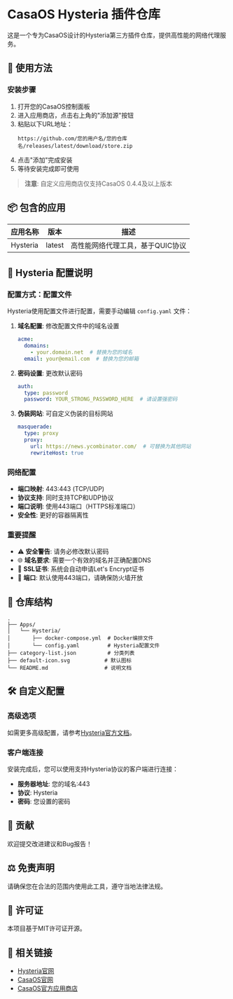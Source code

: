 # CasaOS Hysteria 插件仓库

这是一个专为CasaOS设计的Hysteria第三方插件仓库，提供高性能的网络代理服务。

## 🚀 使用方法

### 安装步骤

1. 打开您的CasaOS控制面板
2. 进入应用商店，点击右上角的"添加源"按钮  
3. 粘贴以下URL地址：
   ```
   https://github.com/您的用户名/您的仓库名/releases/latest/download/store.zip
   ```
4. 点击"添加"完成安装
5. 等待安装完成即可使用

> **注意**: 自定义应用商店仅支持CasaOS 0.4.4及以上版本

## 📦 包含的应用

| 应用名称 | 版本 | 描述 |
|---------|------|------|
| Hysteria | latest | 高性能网络代理工具，基于QUIC协议 |

## 🔧 Hysteria 配置说明

### 配置方式：配置文件

Hysteria使用配置文件进行配置，需要手动编辑 `config.yaml` 文件：

1. **域名配置**: 修改配置文件中的域名设置
   ```yaml
   acme:
     domains:
       - your.domain.net  # 替换为您的域名
     email: your@email.com  # 替换为您的邮箱
   ```

2. **密码设置**: 更改默认密码
   ```yaml
   auth:
     type: password
     password: YOUR_STRONG_PASSWORD_HERE  # 请设置强密码
   ```

3. **伪装网站**: 可自定义伪装的目标网站
   ```yaml
   masquerade: 
     type: proxy
     proxy:
       url: https://news.ycombinator.com/  # 可替换为其他网站
       rewriteHost: true
   ```

### 网络配置

- **端口映射**: 443:443 (TCP/UDP)
- **协议支持**: 同时支持TCP和UDP协议
- **端口说明**: 使用443端口（HTTPS标准端口）
- **安全性**: 更好的容器隔离性

### 重要提醒

- ⚠️ **安全警告**: 请务必修改默认密码
- 🌐 **域名要求**: 需要一个有效的域名并正确配置DNS
- 🔐 **SSL证书**: 系统会自动申请Let's Encrypt证书
- 🚪 **端口**: 默认使用443端口，请确保防火墙开放

## 📁 仓库结构

```
.
├── Apps/
│   └── Hysteria/
│       ├── docker-compose.yml  # Docker编排文件
│       └── config.yaml         # Hysteria配置文件
├── category-list.json          # 分类列表
├── default-icon.svg           # 默认图标
└── README.md                  # 说明文档
```

## 🛠 自定义配置

### 高级选项

如需更多高级配置，请参考[Hysteria官方文档](https://hysteria.network/)。

### 客户端连接

安装完成后，您可以使用支持Hysteria协议的客户端进行连接：

- **服务器地址**: 您的域名:443
- **协议**: Hysteria
- **密码**: 您设置的密码

## 🤝 贡献

欢迎提交改进建议和Bug报告！

## ⚖️ 免责声明

请确保您在合法的范围内使用此工具，遵守当地法律法规。

## 📄 许可证

本项目基于MIT许可证开源。

## 🔗 相关链接

- [Hysteria官网](https://hysteria.network/)
- [CasaOS官网](https://www.casaos.io/)
- [CasaOS官方应用商店](https://github.com/IceWhaleTech/CasaOS-AppStore) 